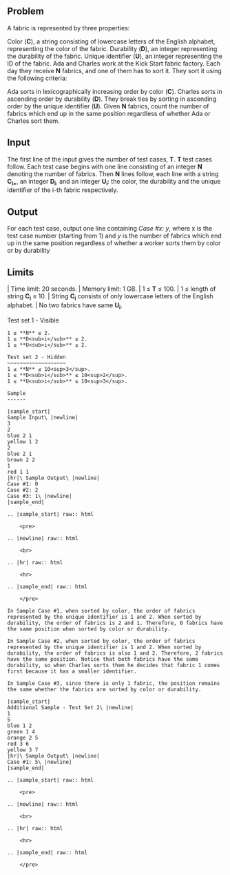 Problem
-------
A fabric is represented by three properties:

Color (**C**), a string consisting of lowercase letters of the English alphabet, representing the color of the fabric.
Durability (**D**), an integer representing the durability of the fabric.
Unique identifier (**U**), an integer representing the ID of the fabric.
Ada and Charles work at the Kick Start fabric factory. Each day they receive **N** fabrics, and one of them has to sort it. They sort it using the following criteria:

Ada sorts in lexicographically increasing order by color (**C**).
Charles sorts in ascending order by durability (**D**).
They break ties by sorting in ascending order by the unique identifier (**U**).
Given **N** fabrics, count the number of fabrics which end up in the same position regardless of whether Ada or Charles sort them.

Input
-----
The first line of the input gives the number of test cases, **T**. **T** test cases follow.
Each test case begins with one line consisting of an integer **N** denoting the number of fabrics. Then **N** lines follow, each line with a string **C<sub>i></sub>**, an integer **D<sub>i</sub>**, and an integer **U<sub>i</sub>**: the color, the durability and the unique identifier of the i-th fabric respectively.

Output
------
For each test case, output one line containing <i>Case #x: y</i>, where x is the test case number (starting from 1) and <i>y</i> is the number of fabrics which end up in the same position regardless of whether a worker sorts them by color or by durability

Limits
------
| Time limit: 20 seconds.
| Memory limit: 1 GB.
| 1 ≤ **T** ≤ 100.
| 1 ≤ length of string **C<sub>i</sub>** ≤ 10.
| String **C<sub>i</sub>** consists of only lowercase letters of the English alphabet.
| No two fabrics have same **U<sub>i</sub>**.

Test set 1 - Visible
~~~~~~~~~~~~~~~~~~~~
1 ≤ **N** ≤ 2.
1 ≤ **D<sub>i</sub>** ≤ 2.
1 ≤ **U<sub>i</sub>** ≤ 2.

Test set 2 - Hidden
~~~~~~~~~~~~~~~~~~~
1 ≤ **N** ≤ 10<sup>3</sup>.
1 ≤ **D<sub>i</sub>** ≤ 10<sup>2</sup>.
1 ≤ **U<sub>i</sub>** ≤ 10<sup>3</sup>.

Sample
------

|sample_start|
Sample Input\ |newline|
3
2
blue 2 1
yellow 1 2
2
blue 2 1
brown 2 2
1
red 1 1
|hr|\ Sample Output\ |newline|
Case #1: 0
Case #2: 2
Case #3: 1\ |newline|
|sample_end|

.. |sample_start| raw:: html

    <pre>

.. |newline| raw:: html

    <br>

.. |hr| raw:: html

    <hr>

.. |sample_end| raw:: html

    </pre>

In Sample Case #1, when sorted by color, the order of fabrics represented by the unique identifier is 1 and 2. When sorted by durability, the order of fabrics is 2 and 1. Therefore, 0 fabrics have the same position when sorted by color or durability.

In Sample Case #2, when sorted by color, the order of fabrics represented by the unique identifier is 1 and 2. When sorted by durability, the order of fabrics is also 1 and 2. Therefore, 2 fabrics have the same position. Notice that both fabrics have the same durability, so when Charles sorts them he decides that fabric 1 comes first because it has a smaller identifier.

In Sample Case #3, since there is only 1 fabric, the position remains the same whether the fabrics are sorted by color or durability.

|sample_start|
Additional Sample - Test Set 2\ |newline|
1
5
blue 1 2
green 1 4
orange 2 5
red 3 6
yellow 3 7
|hr|\ Sample Output\ |newline|
Case #1: 5\ |newline|
|sample_end|

.. |sample_start| raw:: html

    <pre>

.. |newline| raw:: html

    <br>

.. |hr| raw:: html

    <hr>

.. |sample_end| raw:: html

    </pre>

